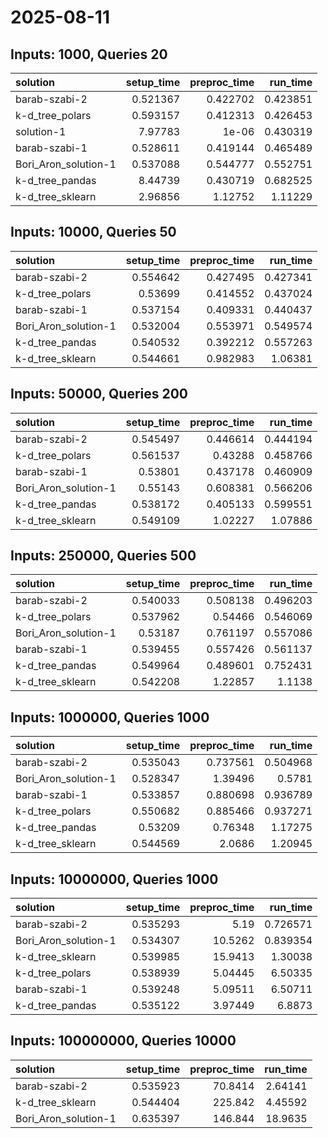 # 2025-08-11

## Inputs: 1000, Queries 20

| solution             |   setup_time |   preproc_time |   run_time |
|:---------------------|-------------:|---------------:|-----------:|
| barab-szabi-2        |     0.521367 |       0.422702 |   0.423851 |
| k-d_tree_polars      |     0.593157 |       0.412313 |   0.426453 |
| solution-1           |     7.97783  |       1e-06    |   0.430319 |
| barab-szabi-1        |     0.528611 |       0.419144 |   0.465489 |
| Bori_Aron_solution-1 |     0.537088 |       0.544777 |   0.552751 |
| k-d_tree_pandas      |     8.44739  |       0.430719 |   0.682525 |
| k-d_tree_sklearn     |     2.96856  |       1.12752  |   1.11229  |

## Inputs: 10000, Queries 50

| solution             |   setup_time |   preproc_time |   run_time |
|:---------------------|-------------:|---------------:|-----------:|
| barab-szabi-2        |     0.554642 |       0.427495 |   0.427341 |
| k-d_tree_polars      |     0.53699  |       0.414552 |   0.437024 |
| barab-szabi-1        |     0.537154 |       0.409331 |   0.440437 |
| Bori_Aron_solution-1 |     0.532004 |       0.553971 |   0.549574 |
| k-d_tree_pandas      |     0.540532 |       0.392212 |   0.557263 |
| k-d_tree_sklearn     |     0.544661 |       0.982983 |   1.06381  |

## Inputs: 50000, Queries 200

| solution             |   setup_time |   preproc_time |   run_time |
|:---------------------|-------------:|---------------:|-----------:|
| barab-szabi-2        |     0.545497 |       0.446614 |   0.444194 |
| k-d_tree_polars      |     0.561537 |       0.43288  |   0.458766 |
| barab-szabi-1        |     0.53801  |       0.437178 |   0.460909 |
| Bori_Aron_solution-1 |     0.55143  |       0.608381 |   0.566206 |
| k-d_tree_pandas      |     0.538172 |       0.405133 |   0.599551 |
| k-d_tree_sklearn     |     0.549109 |       1.02227  |   1.07886  |

## Inputs: 250000, Queries 500

| solution             |   setup_time |   preproc_time |   run_time |
|:---------------------|-------------:|---------------:|-----------:|
| barab-szabi-2        |     0.540033 |       0.508138 |   0.496203 |
| k-d_tree_polars      |     0.537962 |       0.54466  |   0.546069 |
| Bori_Aron_solution-1 |     0.53187  |       0.761197 |   0.557086 |
| barab-szabi-1        |     0.539455 |       0.557426 |   0.561137 |
| k-d_tree_pandas      |     0.549964 |       0.489601 |   0.752431 |
| k-d_tree_sklearn     |     0.542208 |       1.22857  |   1.1138   |

## Inputs: 1000000, Queries 1000

| solution             |   setup_time |   preproc_time |   run_time |
|:---------------------|-------------:|---------------:|-----------:|
| barab-szabi-2        |     0.535043 |       0.737561 |   0.504968 |
| Bori_Aron_solution-1 |     0.528347 |       1.39496  |   0.5781   |
| barab-szabi-1        |     0.533857 |       0.880698 |   0.936789 |
| k-d_tree_polars      |     0.550682 |       0.885466 |   0.937271 |
| k-d_tree_pandas      |     0.53209  |       0.76348  |   1.17275  |
| k-d_tree_sklearn     |     0.544569 |       2.0686   |   1.20945  |

## Inputs: 10000000, Queries 1000

| solution             |   setup_time |   preproc_time |   run_time |
|:---------------------|-------------:|---------------:|-----------:|
| barab-szabi-2        |     0.535293 |        5.19    |   0.726571 |
| Bori_Aron_solution-1 |     0.534307 |       10.5262  |   0.839354 |
| k-d_tree_sklearn     |     0.539985 |       15.9413  |   1.30038  |
| k-d_tree_polars      |     0.538939 |        5.04445 |   6.50335  |
| barab-szabi-1        |     0.539248 |        5.09511 |   6.50711  |
| k-d_tree_pandas      |     0.535122 |        3.97449 |   6.8873   |

## Inputs: 100000000, Queries 10000

| solution             |   setup_time |   preproc_time |   run_time |
|:---------------------|-------------:|---------------:|-----------:|
| barab-szabi-2        |     0.535923 |        70.8414 |    2.64141 |
| k-d_tree_sklearn     |     0.544404 |       225.842  |    4.45592 |
| Bori_Aron_solution-1 |     0.635397 |       146.844  |   18.9635  |